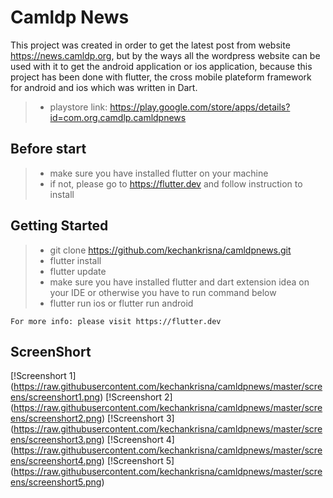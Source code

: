 # Camldp News

This project was created in order to get the latest post from website https://news.camldp.org, but by the ways all the wordpress website can be used with it to get the android application or ios application, because this project has been done with flutter, the cross mobile plateform framework for android and ios which was written in Dart.

> - playstore link: https://play.google.com/store/apps/details?id=com.org.camdlp.camldpnews

## Before start

> - make sure you have installed flutter on your machine
> - if not, please go to https://flutter.dev and follow instruction to install

## Getting Started

> - git clone https://github.com/kechankrisna/camldpnews.git
> - flutter install 
> - flutter update 
> - make sure you have installed flutter and dart extension idea on your IDE or otherwise you have to run command below
> - flutter run ios or flutter run android

    For more info: please visit https://flutter.dev

## ScreenShort

[!Screenshort 1] (https://raw.githubusercontent.com/kechankrisna/camldpnews/master/screens/screenshort1.png)
[!Screenshort 2] (https://raw.githubusercontent.com/kechankrisna/camldpnews/master/screens/screenshort2.png)
[!Screenshort 3] (https://raw.githubusercontent.com/kechankrisna/camldpnews/master/screens/screenshort3.png)
[!Screenshort 4] (https://raw.githubusercontent.com/kechankrisna/camldpnews/master/screens/screenshort4.png)
[!Screenshort 5] (https://raw.githubusercontent.com/kechankrisna/camldpnews/master/screens/screenshort5.png)